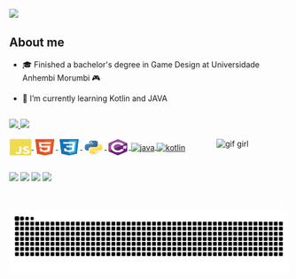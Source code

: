 
<p align="center">
 
</p align="center">
<img src="https://cdn.discordapp.com/attachments/688104936965144595/1299392607516102788/Header.png?ex=671d092b&is=671bb7ab&hm=1170fc31e7ba3498dd5098f951768a0702c081e4ba2155c112e7ab5eaeec24c8&" />

## About me
- 🎓 Finished a bachelor's degree in Game Design at Universidade Anhembi Morumbi 🎮
- 🌱 I’m currently learning Kotlin and JAVA

  ##

<div>
  <a href="https://github.com/miri12345">
  <img height="180em" src="https://github-readme-stats.vercel.app/api?username=miri12345&show_icons=true&theme=neon&include_all_commits=true&count_private=true"/>
  <img height="180em" src="https://github-readme-stats.vercel.app/api/top-langs/?username=miri12345&layout=compact&langs_count=16&theme=neon"/>
</div>

<div>
   <div style="display: inline_block"><br>
  <img align="center" alt="Js" height="30" width="40" src="https://raw.githubusercontent.com/devicons/devicon/master/icons/javascript/javascript-plain.svg">
  <img align="center" alt="HTML" height="30" width="40" src="https://raw.githubusercontent.com/devicons/devicon/master/icons/html5/html5-original.svg">
  <img align="center" alt="CSS" height="30" width="40" src="https://raw.githubusercontent.com/devicons/devicon/master/icons/css3/css3-original.svg">
  <img align="center" alt="Python" height="30" width="40" src="https://raw.githubusercontent.com/devicons/devicon/master/icons/python/python-original.svg">
  <img align="center" alt="Csharp" height="30" width="40" src="https://raw.githubusercontent.com/devicons/devicon/master/icons/csharp/csharp-original.svg">
  <img align="center" alt="java" height="30" width="40" src="https://cdn.jsdelivr.net/gh/devicons/devicon@latest/icons/java/java-original.svg">
  <img align="center" alt="kotlin" height="30" width="40" src="https://cdn.jsdelivr.net/gh/devicons/devicon@latest/icons/kotlin/kotlin-original.svg">
  <img align="right" alt="gif girl" height="130" width="130" src="https://cdn.discordapp.com/attachments/688104936965144595/1273364373808746539/gifmeu.gif?ex=66fef1fc&is=66fda07c&hm=795cad5cc373526af8df281e33cb7f4ad597206524dd6c9cc667471bff050a16&">
</div>

##

<div>
   <a href="https://www.linkedin.com/in/miriã-moreno-9621201a2/" target="_blank"><img src="https://img.shields.io/badge/-LinkedIn-%230077B5?style=for-the-badge&logo=linkedin&logoColor=white" target="_blank"></a> 
   <a href="https://linktr.ee/miri_airim" target](https://linktr.ee/miri_airim)="_blank"><img src="https://img.shields.io/badge/linktree-39E09B?style=for-the-badge&logo=linktree&logoColor=white="_blank"></a> 
    <a href="https://www.behance.net/mirimoreno" target](https://linktr.ee/miri_airim)="_blank"><img src="https://img.shields.io/badge/-Behance-blue?style=for-the-badge&logo=behance&logoColor=white="_blank"></a> 
    <a href="https://miri-airim.itch.io"_blank"><img src="https://img.shields.io/badge/Itch.io-FA5C5C?style=for-the-badge&logo=itchdotio&logoColor=white="_blank"></a> 
   
</div>

<picture>
  <source media="(prefers-color-scheme: dark)" srcset="https://raw.githubusercontent.com/miri12345/miri12345/output/github-contribution-grid-snake-dark.svg">
  <source media="(prefers-color-scheme: light)" srcset="https://raw.githubusercontent.com/miri12345/miri12345/output/github-contribution-grid-snake.svg">
  <img alt="github contribution grid snake animation" src="https://raw.githubusercontent.com/miri12345/miri12345/output/github-contribution-grid-snake.svg">
</picture>
